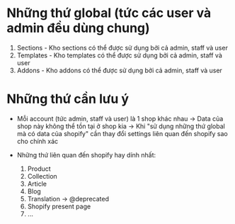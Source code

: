 # Những thứ global (tức các user và admin đều dùng chung)
  1. Sections - Kho sections có thể được sử dụng bởi cả admin, staff và user
  2. Templates - Kho templates có thể được sử dụng bởi cả admin, staff và user
  3. Addons - Kho addons có thể được sử dụng bởi cả admin, staff và user

# Những thứ cần lưu ý
- Mỗi account (tức admin, staff và user) là 1 shop khác nhau -> Data của shop này không thể tồn tại ở shop kia -> Khi "sử dụng những thứ global mà có data của shopify" cần thay đổi settings liên quan đến shopify sao cho chính xác

- Những thứ liên quan đến shopify hay dính nhất:
  1. Product
  2. Collection
  3. Article
  4. Blog
  5. Translation -> @deprecated 
  6. Shopify present page
  7. ...
